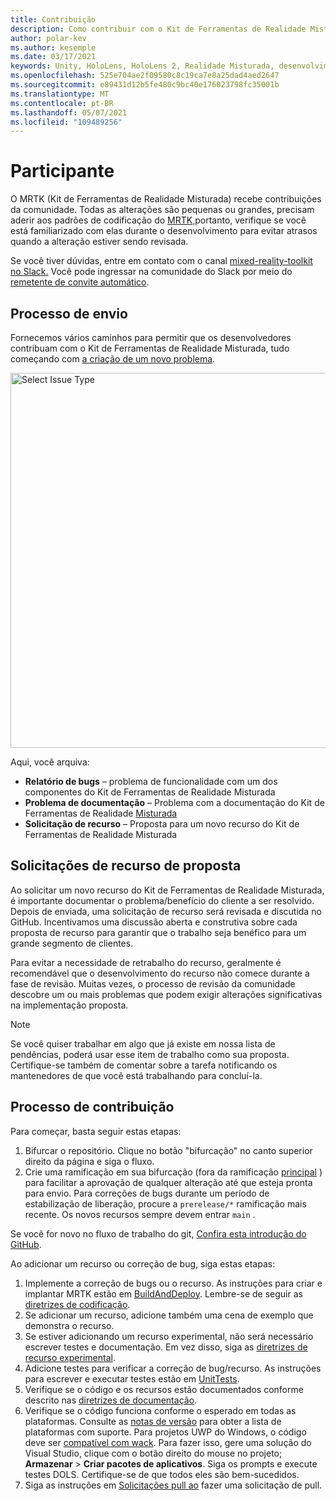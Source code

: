```yaml
---
title: Contribuição
description: Como contribuir com o Kit de Ferramentas de Realidade Misturada
author: polar-kev
ms.author: kesemple
ms.date: 03/17/2021
keywords: Unity, HoloLens, HoloLens 2, Realidade Misturada, desenvolvimento, MRTK, Relatório de bugs,
ms.openlocfilehash: 525e704ae2f09580c8c19ca7e8a25dad4aed2647
ms.sourcegitcommit: e89431d12b5fe480c9bc40e176023798fc35001b
ms.translationtype: MT
ms.contentlocale: pt-BR
ms.lasthandoff: 05/07/2021
ms.locfileid: "109489256"
---
```

# <a name="contributing"></a>Participante

O MRTK (Kit de Ferramentas de Realidade Misturada) recebe contribuições da comunidade. Todas as alterações são pequenas ou grandes, precisam aderir aos padrões de codificação do [MRTK,](coding-guidelines.md)portanto, verifique se você está familiarizado com elas durante o desenvolvimento para evitar atrasos quando a alteração estiver sendo revisada.

Se você tiver dúvidas, entre em contato com o canal [mixed-reality-toolkit no Slack.](https://holodevelopers.slack.com/messages/C2H4HT858)
Você pode ingressar na comunidade do Slack por meio do [remetente de convite automático](https://holodevelopersslack.azurewebsites.net/).

## <a name="submission-process"></a>Processo de envio

Fornecemos vários caminhos para permitir que os desenvolvedores contribuam com o Kit de Ferramentas de Realidade Misturada, tudo começando com [a criação de um novo problema](https://github.com/Microsoft/MixedRealityToolkit-Unity/issues/new/choose).

<img src="../features/images/contributing/SelectIssueType.png" width="600" alt="Select Issue Type">

Aqui, você arquiva:

- **Relatório de bugs** – problema de funcionalidade com um dos componentes do Kit de Ferramentas de Realidade Misturada
- **Problema de documentação** – Problema com a documentação do Kit de Ferramentas de Realidade [Misturada](https://microsoft.github.io/MixedRealityToolkit-Unity)
- **Solicitação de recurso** – Proposta para um novo recurso do Kit de Ferramentas de Realidade Misturada

## <a name="proposing-feature-requests"></a>Solicitações de recurso de proposta

Ao solicitar um novo recurso do Kit de Ferramentas de Realidade Misturada, é importante documentar o problema/benefício do cliente a ser resolvido. Depois de enviada, uma solicitação de recurso será revisada e discutida no GitHub. Incentivamos uma discussão aberta e construtiva sobre cada proposta de recurso para garantir que o trabalho seja benéfico para um grande segmento de clientes.

Para evitar a necessidade de retrabalho do recurso, geralmente é recomendável que o desenvolvimento do recurso não comece durante a fase de revisão. Muitas vezes, o processo de revisão da comunidade descobre um ou mais problemas que podem exigir alterações significativas na implementação proposta.

> [!NOTE]
> Se você quiser trabalhar em algo que já existe em nossa lista de pendências, poderá usar esse item de trabalho como sua proposta. Certifique-se também de comentar sobre a tarefa notificando os mantenedores de que você está trabalhando para concluí-la.

## <a name="contribution-process"></a>Processo de contribuição

Para começar, basta seguir estas etapas:

1. Bifurcar o repositório. Clique no botão "bifurcação" no canto superior direito da página e siga o fluxo.
1. Crie uma ramificação em sua bifurcação (fora da ramificação [principal](https://github.com/microsoft/mixedrealitytoolkit-unity/tree/main) ) para facilitar a aprovação de qualquer alteração até que esteja pronta para envio. Para correções de bugs durante um período de estabilização de liberação, procure a `prerelease/*` ramificação mais recente. Os novos recursos sempre devem entrar `main` .

Se você for novo no fluxo de trabalho do git, [Confira esta introdução do GitHub](https://guides.github.com/activities/hello-world/).

Ao adicionar um recurso ou correção de bug, siga estas etapas:

1. Implemente a correção de bugs ou o recurso. As instruções para criar e implantar MRTK estão em [BuildAndDeploy](../updates-deployment/build-and-deploy.md). Lembre-se de seguir as [diretrizes de codificação](../contributing/coding-guidelines.md).
1. Se adicionar um recurso, adicione também uma cena de exemplo que demonstra o recurso.
1. Se estiver adicionando um recurso experimental, não será necessário escrever testes e documentação. Em vez disso, siga as [diretrizes de recurso experimental](../contributing/experimental-features.md).
1. Adicione testes para verificar a correção de bug/recurso. As instruções para escrever e executar testes estão em [UnitTests](../contributing/unit-tests.md).
1. Verifique se o código e os recursos estão documentados conforme descrito nas [diretrizes de documentação](../contributing/documentation-guide.md).
1. Verifique se o código funciona conforme o esperado em todas as plataformas. Consulte as [notas de versão](../release-notes/mrtk-26-release-notes.md) para obter a lista de plataformas com suporte. Para projetos UWP do Windows, o código deve ser [compatível com wack](https://developer.microsoft.com/windows/develop/app-certification-kit). Para fazer isso, gere uma solução do Visual Studio, clique com o botão direito do mouse no projeto; **Armazenar**  >  **Criar pacotes de aplicativos**. Siga os prompts e execute testes DOLS. Certifique-se de que todos eles são bem-sucedidos.
1. Siga as instruções em [Solicitações pull ao](../contributing/pull-requests.md) fazer uma solicitação de pull.
